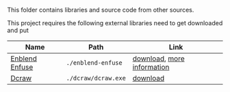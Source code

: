 This folder contains libraries and source code from other sources.

This project requires the following external libraries need to get downloaded and put

| Name | Path | Link |
| ---- | ---- | ------------- |
| [Enblend Enfuse](http://enblend.sourceforge.net/) | `./enblend-enfuse` | [download](http://sourceforge.net/projects/enblend/files/enblend-enfuse/enblend-enfuse-4.1/), [more information](http://wiki.panotools.org/Enfuse) |
| [Dcraw](http://www.centrostudiprogressofotografico.it/en/dcraw/) | `./dcraw/dcraw.exe` | [download](https://www.cybercom.net/~dcoffin/dcraw/) |
